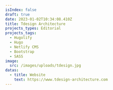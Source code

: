 ```yaml
---
isIndex: false
draft: true
date: 2023-01-02T10:34:08.410Z
title: Tdesign Architecture
projects_types: Editorial
projects_tags:
  - Hugolify
  - Hugo
  - Netlify CMS
  - Bootstrap
  - SASS
image:
  src: /images/uploads/tdesign.jpg
datas:
  - title: Website
    text: https://www.tdesign-architecture.com
---
```

